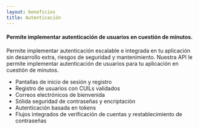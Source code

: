 ```yaml
---
layout: beneficios
title: Autenticación
---
```


#### Permite implementar autenticación de usuarios en cuestión de minutos.

Permite implementar autenticación escalable e integrada en tu aplicación sin desarrollo extra, riesgos de seguridad y mantenimiento. Nuestra API le permite implementar autenticación de usuarios para tu aplicación en cuestión de minutos.

- Pantallas de inicio de sesión y registro
- Registro de usuarios con CUILs validados
- Correos electrónicos de bienvenida
- Sólida seguridad de contraseñas y encriptación
- Autenticación basada en tokens
- Flujos integrados de verificación de cuentas y restablecimiento de contraseñas
